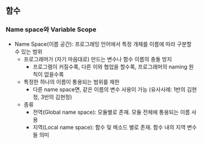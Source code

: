 ## 함수
### Name space와 Variable Scope
   - Name Space(이름 공간): 프로그래밍 언어에서 특정 개체를 이름에 따라 구분할 수 있는 범위
      - 프로그래머가 (자기 마음대로) 만드는 변수나 함수 이름의 충돌 방지
         - 프로그램이 커질수록, 다른 이와 협업을 할수록, 프로그래머의 naming 원칙이 없을수록
      - 특정한 하나의 이름이 통용되는 범위를 제한
         - 다른 name space면, 같은 이름의 변수 사용이 가능 (유사사례: 1반의 김현정, 3반의 김현정)
      - 종류
         - 전역(Global name space): 모듈별로 존재. 모듈 전체에 통용되는 이름 사용
         - 지역(Local name space): 함수 및 메소드 별로 존재. 함수 내의 지역 변수들 의미
         
      
